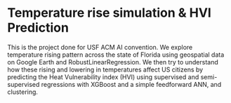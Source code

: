 # Temperature rise simulation & HVI Prediction

This is the project done for USF ACM AI convention. We explore temperature rising pattern across the state of Florida using geospatial data on Google Earth and RobustLinearRegression. We then try to understand how these rising and lowering in temperatures affect US citizens by predicting the Heat Vulnerability index (HVI) using supervised and semi-supervised regressions with XGBoost and a simple feedforward ANN, and clustering.

